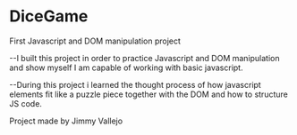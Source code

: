 # DiceGame
First Javascript and DOM manipulation project



--I built this project in order to practice Javascript and DOM manipulation and show myself I am capable of working with basic javascript.

--During this project i learned the thought process of how javascript elements fit like a puzzle piece together with the DOM and how to structure JS code.


Project made by Jimmy Vallejo
